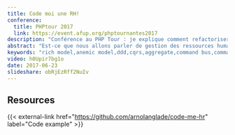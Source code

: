 ```yaml
---
title: Code moi une RH!
conference:
  title: PHPtour 2017
  link: https://event.afup.org/phptournantes2017
description: "Conférence au PHP Tour : je explique comment refactoriser une application qui utilise des modèles anémiques en modèles riches. J'introduis quelques design patterns comme le repository, la gestion des cas d'utilisation avec un command handler et les bases du CQRS."
abstract: "Est-ce que nous allons parler de gestion des ressources humaines au PHP tour ? Non, je vous vais vous parler des modèles anémiques et des modèles riches. Depuis des années frameworks et ORM nous conditionnent à utiliser des modèles anémiques, une classe avec de simples setters et getters. A travers l’histoire d’Estelle, une RH, qui veut une application pour gérer ses salariés, je vais vous montrer comment changer nos vieilles habitudes afin de nous focaliser sur le métier que nous implémentons. Nous verrons ensemble quels outils utiliser, comme par exemple, le design pattern command bus, l’opérateur NEW de doctrine pour vos Data Transfert Object dans une application Symfony."
keywords: "rich model,anemic model,ddd,cqrs,aggregate,command bus,command,command handler"
video: h0Upir7bg1o
date: 2017-06-23
slideshare: obRjEzRff2NuIv
---
```


## Resources

{{< external-link href="https://github.com/arnolanglade/code-me-hr" label="Code example" >}}
